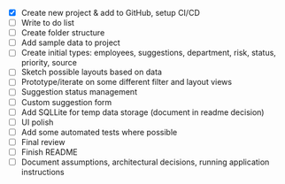 - [x] Create new project & add to GitHub, setup CI/CD
- [ ] Write to do list
- [ ] Create folder structure
- [ ] Add sample data to project
- [ ] Create initial types: employees, suggestions, department, risk, status, priority, source
- [ ] Sketch possible layouts based on data
- [ ] Prototype/iterate on some different filter and layout views
- [ ] Suggestion status management
- [ ] Custom suggestion form
- [ ] Add SQLLite for temp data storage (document in readme decision)
- [ ] UI polish
- [ ] Add some automated tests where possible
- [ ] Final review
- [ ] Finish README
- [ ] Document assumptions, architectural decisions, running application instructions
